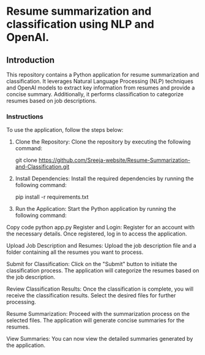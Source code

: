 # Resume summarization and classification using NLP and OpenAI.

## Introduction
This repository contains a Python application for resume summarization and classification. It leverages Natural Language Processing (NLP) techniques and OpenAI models to extract key information from resumes and provide a concise summary. Additionally, it performs classification to categorize resumes based on job descriptions.

### Instructions
To use the application, follow the steps below:

1. Clone the Repository: Clone the repository by executing the following command:

   git clone https://github.com/Sreeja-website/Resume-Summarization-and-Classification.git

2. Install Dependencies: Install the required dependencies by running the following command:

    pip install -r requirements.txt
   
3. Run the Application: Start the Python application by running the following command:

Copy code
python app.py
Register and Login: Register for an account with the necessary details. Once registered, log in to access the application.

Upload Job Description and Resumes: Upload the job description file and a folder containing all the resumes you want to process.

Submit for Classification: Click on the "Submit" button to initiate the classification process. The application will categorize the resumes based on the job description.

Review Classification Results: Once the classification is complete, you will receive the classification results. Select the desired files for further processing.

Resume Summarization: Proceed with the summarization process on the selected files. The application will generate concise summaries for the resumes.

View Summaries: You can now view the detailed summaries generated by the application.



